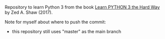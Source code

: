 Repository to learn Python 3 from the book [Learn PYTHON 3 the Hard Way](https://www.oreilly.com/library/view/learn-python-3/9780134693866/) by Zed A. Shaw (2017).

Note for myself about where to push the commit: 

- this repository still uses "master" as the main branch
